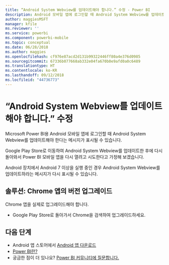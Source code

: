 ```yaml
---
title: “Android System Webview를 업데이트해야 합니다.” 수정 - Power BI
description: Android 모바일 앱에 로그인할 때 Android System Webview를 업데이트해야 한다는 메시지가 표시될 수 있습니다.
author: maggiesMSFT
manager: kfile
ms.reviewer: ''
ms.service: powerbi
ms.component: powerbi-mobile
ms.topic: conceptual
ms.date: 06/28/2018
ms.author: maggies
ms.openlocfilehash: cf976e87acd2d131b99322446ff80a4e376d0985
ms.sourcegitcommit: 67336b077668ab332e04fa670b0e9afd0a0c6489
ms.translationtype: HT
ms.contentlocale: ko-KR
ms.lasthandoff: 09/12/2018
ms.locfileid: "44736773"
---
```

# <a name="fixing-need-to-update-android-system-webview"></a>“Android System Webview를 업데이트해야 합니다.” 수정
Microsoft Power BI용 Android 모바일 앱에 로그인할 때 Android System Webview를 업데이트해야 한다는 메시지가 표시될 수 있습니다. 

Google Play Store로 이동하여 Android System Webview를 업데이트한 후에 다시 돌아와서 Power BI 모바일 앱을 다시 열려고 시도한다고 가정해 보겠습니다. 

Android 장치에서 Android 7 이상을 실행 중인 경우 Android System Webview를 업데이트하라는 메시지가 다시 표시될 수 있습니다. 

## <a name="solution-upgrade-your-version-of-the-chrome-app"></a>솔루션: Chrome 앱의 버전 업그레이드
Chrome 앱을 실제로 업그레이드해야 합니다. 

* Google Play Store로 돌아가서 Chrome을 검색하여 업그레이드하세요.

## <a name="next-steps"></a>다음 단계
* Android 앱 스토어에서 [Android 앱 다운로드](http://go.microsoft.com/fwlink/?LinkID=544867)
* [Power BI란?](../../power-bi-overview.md)
* 궁금한 점이 더 있나요? [Power BI 커뮤니티에 질문합니다.](http://community.powerbi.com/)

